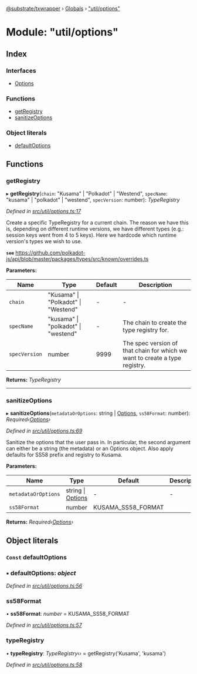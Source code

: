 [@substrate/txwrapper](../README.md) › [Globals](../globals.md) › ["util/options"](_util_options_.md)

# Module: "util/options"

## Index

### Interfaces

* [Options](../interfaces/_util_options_.options.md)

### Functions

* [getRegistry](_util_options_.md#getregistry)
* [sanitizeOptions](_util_options_.md#sanitizeoptions)

### Object literals

* [defaultOptions](_util_options_.md#const-defaultoptions)

## Functions

###  getRegistry

▸ **getRegistry**(`chain`: "Kusama" | "Polkadot" | "Westend", `specName`: "kusama" | "polkadot" | "westend", `specVersion`: number): *TypeRegistry*

*Defined in [src/util/options.ts:17](https://github.com/paritytech/txwrapper/blob/9438594/src/util/options.ts#L17)*

Create a specific TypeRegistry for a current chain. The reason we have this
is, depending on different runtime versions, we have different types (e.g.:
session keys went from 4 to 5 keys). Here we hardcode which runtime
version's types we wish to use.

**`see`** https://github.com/polkadot-js/api/blob/master/packages/types/src/known/overrides.ts

**Parameters:**

Name | Type | Default | Description |
------ | ------ | ------ | ------ |
`chain` | "Kusama" &#124; "Polkadot" &#124; "Westend" | - | - |
`specName` | "kusama" &#124; "polkadot" &#124; "westend" | - | The chain to create the type registry for. |
`specVersion` | number | 9999 | The spec version of that chain for which we want to create a type registry.  |

**Returns:** *TypeRegistry*

___

###  sanitizeOptions

▸ **sanitizeOptions**(`metadataOrOptions`: string | [Options](../interfaces/_util_options_.options.md), `ss58Format`: number): *Required‹[Options](../interfaces/_util_options_.options.md)›*

*Defined in [src/util/options.ts:69](https://github.com/paritytech/txwrapper/blob/9438594/src/util/options.ts#L69)*

Sanitize the options that the user pass in. In particular, the second
argument can either be a string (the metadata) or an Options object. Also
apply defaults for SS58 prefix and registry to Kusama.

**Parameters:**

Name | Type | Default | Description |
------ | ------ | ------ | ------ |
`metadataOrOptions` | string &#124; [Options](../interfaces/_util_options_.options.md) | - | - |
`ss58Format` | number | KUSAMA_SS58_FORMAT |   |

**Returns:** *Required‹[Options](../interfaces/_util_options_.options.md)›*

## Object literals

### `Const` defaultOptions

### ▪ **defaultOptions**: *object*

*Defined in [src/util/options.ts:56](https://github.com/paritytech/txwrapper/blob/9438594/src/util/options.ts#L56)*

###  ss58Format

• **ss58Format**: *number* = KUSAMA_SS58_FORMAT

*Defined in [src/util/options.ts:57](https://github.com/paritytech/txwrapper/blob/9438594/src/util/options.ts#L57)*

###  typeRegistry

• **typeRegistry**: *TypeRegistry‹›* = getRegistry('Kusama', 'kusama')

*Defined in [src/util/options.ts:58](https://github.com/paritytech/txwrapper/blob/9438594/src/util/options.ts#L58)*

